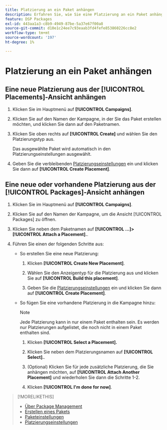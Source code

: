 ```yaml
---
title: Platzierung an ein Paket anhängen
description: Erfahren Sie, wie Sie eine Platzierung an ein Paket anhängen.
feature: DSP Packages
exl-id: 443aa1a3-c8b9-4949-87be-5a37e67f00a8
source-git-commit: d10e1c24ee7c93eaab3fd4fefe853860226cc8e2
workflow-type: tm+mt
source-wordcount: '197'
ht-degree: 1%

---
```


# Platzierung an ein Paket anhängen

## Eine neue Platzierung aus der [!UICONTROL Placements]-Ansicht anhängen

1. Klicken Sie im Hauptmenü auf **[!UICONTROL Campaigns]**.

1. Klicken Sie auf den Namen der Kampagne, in der Sie das Paket erstellen möchten, und klicken Sie dann auf den Paketnamen.

1. Klicken Sie oben rechts auf **[!UICONTROL Create]** und wählen Sie den Platzierungstyp aus.

   Das ausgewählte Paket wird automatisch in den Platzierungseinstellungen ausgewählt.

1. Geben Sie die verbleibenden [Platzierungseinstellungen](/help/dsp/campaign-management/placements/placement-settings.md) ein und klicken Sie dann auf **[!UICONTROL Create Placement]**.

## Eine neue oder vorhandene Platzierung aus der [!UICONTROL Packages]-Ansicht anhängen

1. Klicken Sie im Hauptmenü auf **[!UICONTROL Campaigns]**.

1. Klicken Sie auf den Namen der Kampagne, um die Ansicht [!UICONTROL Packages] zu öffnen.

1. Klicken Sie neben dem Paketnamen auf **[!UICONTROL ...]> [!UICONTROL Attach a Placement].**.

1. Führen Sie einen der folgenden Schritte aus:

   * So erstellen Sie eine neue Platzierung:

      1. Klicken **[!UICONTROL Create New Placement]**.

      1. Wählen Sie den Anzeigentyp für die Platzierung aus und klicken Sie auf **[!UICONTROL Build this placement]**.

      1. Geben Sie die [Platzierungseinstellungen](/help/dsp/campaign-management/placements/placement-settings.md) ein und klicken Sie dann auf **[!UICONTROL Create Placement]**.
   * So fügen Sie eine vorhandene Platzierung in die Kampagne hinzu:

      >[!NOTE]
      >
      >Jede Platzierung kann in nur einem Paket enthalten sein. Es werden nur Platzierungen aufgelistet, die noch nicht in einem Paket enthalten sind.

      1. Klicken **[!UICONTROL Select a Placement].**

      1. Klicken Sie neben dem Platzierungsnamen auf **[!UICONTROL Select].**.

      1. (Optional) Klicken Sie für jede zusätzliche Platzierung, die Sie anhängen möchten, auf **[!UICONTROL Attach Another Placement]** und wiederholen Sie dann die Schritte 1-2.

      1. Klicken **[!UICONTROL I'm done for now]**.


>[!MORELIKETHIS]
>
>* [Über Package Management](package-about.md)
>* [Erstellen eines Pakets](package-create.md)
>* [Paketeinstellungen](package-settings.md)
>* [Platzierungseinstellungen](/help/dsp/campaign-management/placements/placement-settings.md)


